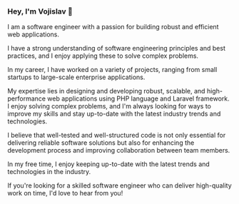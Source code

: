 ### Hey, I'm Vojislav 👋

I am a software engineer with a passion for building robust and efficient web applications. 

I have a strong understanding of software engineering principles and best practices, and I enjoy applying these to solve complex problems.

In my career, I have worked on a variety of projects, ranging from small startups to large-scale enterprise applications. 

My expertise lies in designing and developing robust, scalable, and high-performance web applications using PHP language and Laravel framework. I enjoy solving complex problems, and I'm always looking for ways to improve my skills and stay up-to-date with the latest industry trends and technologies.

I believe that well-tested and well-structured code is not only essential for delivering reliable software solutions but also for enhancing the development process and improving collaboration between team members.

In my free time, I enjoy keeping up-to-date with the latest trends and technologies in the industry.

If you're looking for a skilled software engineer who can deliver high-quality work on time, I'd love to hear from you!
